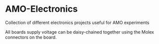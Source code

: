 # AMO-Electronics
Collection of different electronics projects useful for AMO experiments  

All boards supply voltage can be daisy-chained together using the Molex connectors on the board.

